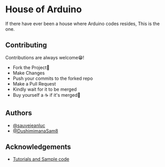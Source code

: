 
# House of Arduino

If there have ever been a house where Arduino codes resides, This is the one.


## Contributing

Contributions are always welcome😁!

- Fork the Project🍴
- Make Changes
- Push your commits to the forked repo
- Make a Pull Request
- Kindly wait for it to be merged
- Buy yourself a ☕ if it's merged🎉

  
## Authors

- [@sauvejeanluc](https://www.twitter.com/sauvejeanLuc)
- [@DushimimanaSam8](https://www.twitter.com/DushimimanaSam8)

  
## Acknowledgements

 - [Tutorials and Sample code](https://foreach.benax.rw/)
